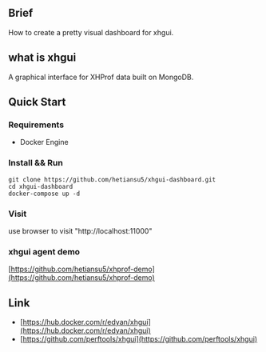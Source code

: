 ## Brief
How to create a pretty visual dashboard for xhgui.

## what is xhgui 
A graphical interface for XHProf data built on MongoDB.

## Quick Start

### Requirements
- Docker Engine

### Install && Run

```
git clone https://github.com/hetiansu5/xhgui-dashboard.git
cd xhgui-dashboard
docker-compose up -d
```

### Visit
use browser to visit "http://localhost:11000" 

### xhgui agent demo
[https://github.com/hetiansu5/xhprof-demo](https://github.com/hetiansu5/xhprof-demo)

## Link
- [https://hub.docker.com/r/edyan/xhgui](https://hub.docker.com/r/edyan/xhgui)
- [https://github.com/perftools/xhgui](https://github.com/perftools/xhgui)
